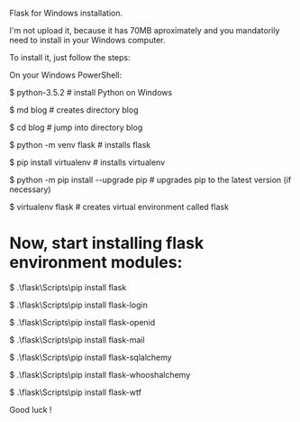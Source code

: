 Flask for Windows installation.

I'm not upload it, because it has 70MB aproximately and you mandatorily need to install in your Windows computer.

To install it, just follow the steps:

On your Windows PowerShell:

$ python-3.5.2			        # install Python on Windows

$ md blog			              # creates directory blog

$ cd blog			              # jump into directory blog

$ python -m venv flask  		# installs flask

$ pip install virtualenv		# installs virtualenv

$ python -m pip install --upgrade pip	     # upgrades pip to the latest version (if necessary)

$ virtualenv flask		      # creates virtual environment called flask

# Now, start installing flask environment modules: 

$ .\flask\Scripts\pip install flask

$ .\flask\Scripts\pip install flask-login

$ .\flask\Scripts\pip install flask-openid

$ .\flask\Scripts\pip install flask-mail

$ .\flask\Scripts\pip install flask-sqlalchemy

$ .\flask\Scripts\pip install flask-whooshalchemy

$ .\flask\Scripts\pip install flask-wtf

Good luck !

